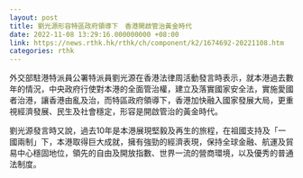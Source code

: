 ```yaml
---
layout: post
title: 劉光源形容特區政府領導下　香港開啟管治黃金時代
date: 2022-11-08 13:29:16.000000000 +08:00
link: https://news.rthk.hk/rthk/ch/component/k2/1674692-20221108.htm
categories: rthk
---
```


外交部駐港特派員公署特派員劉光源在香港法律周活動發言時表示，就本港過去數年的情況，中央政府行使對本港的全面管治權，建立及落實國家安全法，實施愛國者治港，讓香港由亂及治，而特區政府領導下，香港加快融入國家發展大局，更重視經濟發展、民生及社會穩定，形容是開啟管治的黃金時代。

劉光源發言時又說，過去10年是本港展現堅毅及再生的旅程，在祖國支持及「一國兩制」下，本港取得巨大成就，擁有強勁的經濟表現，保持全球金融、航運及貿易中心穩固地位，領先的自由及開放指數、世界一流的營商環境，以及優秀的普通法制度。
